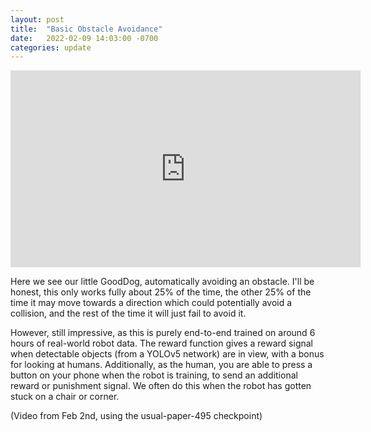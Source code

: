 ```yaml
---
layout: post
title:  "Basic Obstacle Avoidance"
date:   2022-02-09 14:03:00 -0700
categories: update
---
```


<iframe width="560" height="315" src="https://www.youtube.com/embed/U3l0QFgbJzU" title="YouTube video player" frameborder="0" allow="accelerometer; autoplay; clipboard-write; encrypted-media; gyroscope; picture-in-picture" allowfullscreen></iframe>

Here we see our little GoodDog, automatically avoiding an obstacle. 
I'll be honest, this only works fully about 25% of the time, the other 25% of the time it may move towards a direction
which could potentially avoid a collision, and the rest of the time it will just fail to avoid it. 

However, still impressive, as this is purely end-to-end trained on around 6 hours of real-world robot data. The
reward function gives a reward signal when detectable objects (from a YOLOv5 network) are in view, with a bonus
for looking at humans. Additionally, as the human, you are able to press a button on your phone when the robot is
training, to send an additional reward or punishment signal. We often do this when the robot has gotten
stuck on a chair or corner.

(Video from Feb 2nd, using the usual-paper-495 checkpoint)